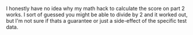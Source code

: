 I honestly have no idea why my math hack to calculate the score on part 2 works. I sort of guessed you might be able to divide by 2 and it worked out, but I'm not sure if thats a guarantee or just a side-effect of the specific test data.